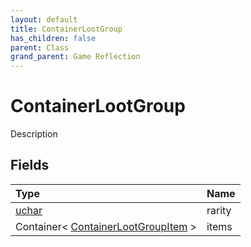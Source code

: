 ```yaml
---
layout: default
title: ContainerLootGroup
has_children: false
parent: Class
grand_parent: Game Reflection
---
```

# ContainerLootGroup
Description 

## Fields

| Type | Name |
|:----------|:--------------|
| [uchar](/riftbreaker-wiki/docs/game-reflection/enums/uchar/) | rarity |
| Container< [ContainerLootGroupItem](/riftbreaker-wiki/docs/game-reflection/classes/container_loot_group_item/) > | items |

